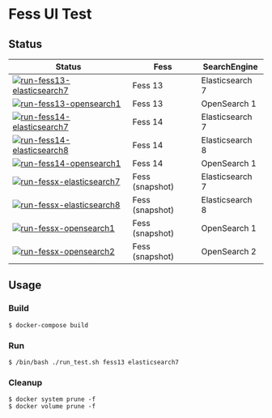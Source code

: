 # Fess UI Test

## Status

| Status | Fess | SearchEngine |
| ------ | ---- | ------------ |
| [![run-fess13-elasticsearch7](https://github.com/codelibs/fess-test-ui/actions/workflows/run-fess13-elasticsearch7.yml/badge.svg)](https://github.com/codelibs/fess-test-ui/actions/workflows/run-fess13-elasticsearch7.yml) | Fess 13 | Elasticsearch 7 |
| [![run-fess13-opensearch1](https://github.com/codelibs/fess-test-ui/actions/workflows/run-fess13-opensearch1.yml/badge.svg)](https://github.com/codelibs/fess-test-ui/actions/workflows/run-fess13-opensearch1.yml) | Fess 13 | OpenSearch 1 |
| [![run-fess14-elasticsearch7](https://github.com/codelibs/fess-test-ui/actions/workflows/run-fess14-elasticsearch7.yml/badge.svg)](https://github.com/codelibs/fess-test-ui/actions/workflows/run-fess14-elasticsearch7.yml) | Fess 14 | Elasticsearch 7 |
| [![run-fess14-elasticsearch8](https://github.com/codelibs/fess-test-ui/actions/workflows/run-fess14-elasticsearch8.yml/badge.svg)](https://github.com/codelibs/fess-test-ui/actions/workflows/run-fess14-elasticsearch8.yml) | Fess 14 | Elasticsearch 8 |
| [![run-fess14-opensearch1](https://github.com/codelibs/fess-test-ui/actions/workflows/run-fess14-opensearch1.yml/badge.svg)](https://github.com/codelibs/fess-test-ui/actions/workflows/run-fess14-opensearch1.yml) | Fess 14 | OpenSearch 1 |
| [![run-fessx-elasticsearch7](https://github.com/codelibs/fess-test-ui/actions/workflows/run-fessx-elasticsearch7.yml/badge.svg)](https://github.com/codelibs/fess-test-ui/actions/workflows/run-fessx-elasticsearch7.yml) | Fess (snapshot) | Elasticsearch 7 |
| [![run-fessx-elasticsearch8](https://github.com/codelibs/fess-test-ui/actions/workflows/run-fessx-elasticsearch8.yml/badge.svg)](https://github.com/codelibs/fess-test-ui/actions/workflows/run-fessx-elasticsearch8.yml) | Fess (snapshot) | Elasticsearch 8 |
| [![run-fessx-opensearch1](https://github.com/codelibs/fess-test-ui/actions/workflows/run-fessx-opensearch1.yml/badge.svg)](https://github.com/codelibs/fess-test-ui/actions/workflows/run-fessx-opensearch1.yml) | Fess (snapshot) | OpenSearch 1 |
| [![run-fessx-opensearch2](https://github.com/codelibs/fess-test-ui/actions/workflows/run-fessx-opensearch2.yml/badge.svg)](https://github.com/codelibs/fess-test-ui/actions/workflows/run-fessx-opensearch2.yml) | Fess (snapshot) | OpenSearch 2 |

## Usage

### Build

```
$ docker-compose build
```

### Run

```
$ /bin/bash ./run_test.sh fess13 elasticsearch7
```

### Cleanup

```
$ docker system prune -f
$ docker volume prune -f
```
